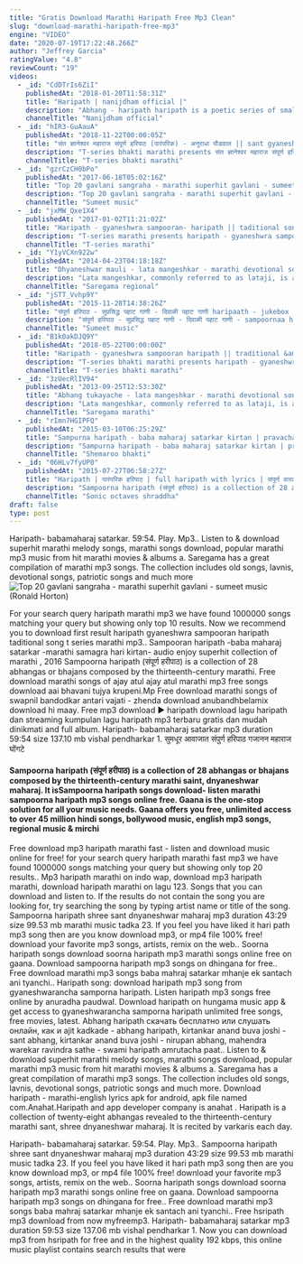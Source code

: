 ```yaml
---
title: "Gratis Download Marathi Haripath Free Mp3 Clean"
slug: "download-marathi-haripath-free-mp3"
engine: "VIDEO"
date: "2020-07-19T17:22:48.266Z"
author: "Jeffrey Garcia"
ratingValue: "4.8"
reviewCount: "19"
videos:
  - _id: "CdDTrIs6ZiI"
    publishedAt: "2018-01-20T11:58:31Z"
    title: "Haripath | nanijdham official |"
    description: "Abhang - haripath haripath is a poetic series of small abhangas, a masterpiece, very well crafted by hh swamiji himself. In simple and beautiful words, hh"
    channelTitle: "Nanijdham official"
  - _id: "hIR3-GuAauA"
    publishedAt: "2018-11-22T00:00:05Z"
    title: "संत ज्ञानेश्वर महाराज संपूर्ण हरिपाठ (पारंपरिक) - अनुराधा पौडवाल || sant gyaneshwar haripaath"
    description: "T-series bhakti marathi presents संत ज्ञानेश्वर महाराज संपूर्ण हरिपाठ (पारंपरिक) - अनुराधा पौडवाल || sant gyaneshwar haripaath"
    channelTitle: "T-series bhakti marathi"
  - _id: "gzrCzCH0bPo"
    publishedAt: "2017-06-18T05:02:16Z"
    title: "Top 20 gavlani sangraha - marathi superhit gavlani - sumeet music"
    description: "Top 20 gavlani sangraha - marathi superhit gavlani - sumeet music 1). Dharila pandharicha chor 00:00 2). Vajavito pava toh krishna murari 7:10 3). Kanha"
    channelTitle: "Sumeet music"
  - _id: "jxMW_Qxe1X4"
    publishedAt: "2017-01-02T11:21:02Z"
    title: "Haripath - gyaneshwra sampooran- haripath || taditional song || t-series marathi"
    description: "T-series marathi presents haripath - gyaneshwra sampooran- haripath || taditional song song details: song: haripath album:"
    channelTitle: "T-series marathi"
  - _id: "Y1yVCXn922w"
    publishedAt: "2014-04-23T04:18:18Z"
    title: "Dhyaneshwar mauli - lata mangeshkar - marathi devotional songs - vitthal geete"
    description: "Lata mangeshkar, commonly referred to as lataji, is an indian singer, and occasional music-composer. She is one of the best-known and most respected"
    channelTitle: "Saregama regional"
  - _id: "jSTT_Vvhp9Y"
    publishedAt: "2015-11-28T14:38:26Z"
    title: "संपूर्ण हरिपाठ - सुप्रसिद्ध पहाट गाणी - दिवाळी पहाट गाणी haripaath - jukebox - ajit kadkade"
    description: "संपूर्ण हरिपाठ - सुप्रसिद्ध पहाट गाणी - दिवाळी पहाट गाणी - sampoornaa haripaath - jukebox - ajit kadkade - sumeet music singer ajit"
    channelTitle: "Sumeet music"
  - _id: "B1k0akDJQ9Y"
    publishedAt: "2018-05-22T00:00:00Z"
    title: "Haripath - gyaneshwra sampooran haripath || traditional &amp;amp; devotional songs (marathi)"
    description: "T-series bhakti marathi presents haripath - gyaneshwra sampooran haripath || traditional &amp; devotional songs (marathi) song details:"
    channelTitle: "T-series bhakti marathi"
  - _id: "3zUecRlIV94"
    publishedAt: "2013-09-25T12:53:30Z"
    title: "Abhang tukayache - lata mangeshkar - marathi devotional songs - vitthal geete"
    description: "Lata mangeshkar, commonly referred to as lataji, is an indian singer, and occasional music-composer. She is one of the best-known and most respected"
    channelTitle: "Saregama marathi"
  - _id: "rImn7HGIPFQ"
    publishedAt: "2015-03-10T06:25:29Z"
    title: "Sampurna haripath - baba maharaj satarkar kirtan | pravachan"
    description: "Sampurna haripath - baba maharaj satarkar kirtan | pravachan #mantra #bhajan #aarti #devotionalsongs #gayatrimantra #bhaktisongs #shivmantra"
    channelTitle: "Shemaroo bhakti"
  - _id: "06HLv7fyUP0"
    publishedAt: "2015-07-27T06:58:27Z"
    title: "Haripath | पारंपरिक हरिपाठ | full haripath with lyrics | संपूर्ण वारकरी चालीतील हरिपाठ | hari path"
    description: "Sampoorna haripath (संपूर्ण हरीपाठ) is a collection of 28 abhangas or bhajans composed by the thirteenth-century marathi saint, dnyaneshwar maharaj."
    channelTitle: "Sonic octaves shraddha"
draft: false
type: post
---
```


Haripath- babamaharaj satarkar. 59:54. Play. Mp3.. Listen to &amp; download superhit marathi melody songs, marathi songs download, popular marathi mp3 music from hit marathi movies &amp; albums a. Saregama has a great compilation of marathi mp3 songs. The collection includes old songs, lavnis, devotional songs, patriotic songs and much more
![Top 20 gavlani sangraha - marathi superhit gavlani - sumeet music (Ronald Horton)](https://i.ytimg.com/vi/gzrCzCH0bPo/hqdefault.jpg "Top 20 gavlani sangraha - marathi superhit gavlani - sumeet music (Rosetta Robertson)")

For your search query haripath marathi mp3 we have found 1000000 songs matching your query but showing only top 10 results. Now we recommend you to download first result haripath gyaneshwra sampooran haripath taditional song t series marathi mp3.. Sampooran haripath -baba maharaj satarkar -marathi samagra hari kirtan- audio enjoy superhit collection of marathi , 2016  Sampoorna haripath (संपूर्ण हरीपाठ) is a collection of 28 abhangas or bhajans composed by the thirteenth-century marathi. Free download marathi songs of ajay atul ajay atul marathi mp3 free songs download aai bhavani tujya krupeni.Mp Free download marathi songs of swapnil bandodkar antari vajati - zhenda download anubandhbelamix download hi maay. Free mp3 download ▶ haripath download lagu haripath dan streaming kumpulan lagu haripath mp3 terbaru gratis dan mudah dinikmati and full album. Haripath- babamaharaj satarkar mp3 duration 59:54 size 137.10 mb  vishal pendharkar 1. सुमधूर आवाजात संपुर्ण हरिपाठ गजानन महाराज घोंगटे
<!--inArticleAds-->

<!--galleryOne-->

#### Sampoorna haripath (संपूर्ण हरीपाठ) is a collection of 28 abhangas or bhajans composed by the thirteenth-century marathi saint, dnyaneshwar maharaj. It isSampoorna haripath songs download- listen marathi sampoorna haripath mp3 songs online free. Gaana is the one-stop solution for all your music needs. Gaana offers you free, unlimited access to over 45 million hindi songs, bollywood music, english mp3 songs, regional music &amp; mirchi
<!--inArticleAds-->

<!--galleryTwo-->

Free download mp3 haripath marathi fast - listen and download music online for free! for your search query haripath marathi fast mp3 we have found 1000000 songs matching your query but showing only top 20 results.. Mp3 haripath marathi on indo wap, download mp3 haripath marathi, download haripath marathi on lagu 123. Songs that you can download and listen to. If the results do not contain the song you are looking for, try searching the song by typing artist name or title of the song. Sampoorna haripath shree sant dnyaneshwar maharaj mp3 duration 43:29 size 99.53 mb  marathi music tadka 23. If you feel you have liked it hari path mp3 song then are you know download mp3, or mp4 file 100% free! download your favorite mp3 songs, artists, remix on the web.. Soorna haripath songs download soorna haripath mp3 marathi songs online free on gaana. Download sampoorna haripath mp3 songs on dhingana for free.. Free download marathi mp3 songs baba mahraj satarkar mhanje ek santach ani tyanchi.. Haripath song: download haripath mp3 song from gyaneshwarancha samporna haripath. Listen haripath mp3 songs free online by anuradha paudwal. Download haripath on hungama music app &amp; get access to gyaneshwarancha samporna haripath unlimited free songs, free movies, latest. Abhang haripath cкачать бесплатно или слушать онлайн, как и ajit kadkade - abhang haripath, kirtankar anand buva joshi - sant abhang, kirtankar anand buva joshi - nirupan abhang, mahendra warekar ravindra sathe - swami haripath amrutacha paat.. Listen to &amp; download superhit marathi melody songs, marathi songs download, popular marathi mp3 music from hit marathi movies &amp; albums a. Saregama has a great compilation of marathi mp3 songs. The collection includes old songs, lavnis, devotional songs, patriotic songs and much more. Download haripath - marathi-english lyrics apk for android, apk file named com.Anahat.Haripath and app developer company is anahat . Haripath is a collection of twenty-eight abhangas revealed to the thirteenth-century marathi sant, shree dnyaneshwar maharaj. It is recited by varkaris each day.
<!--galleryThree-->

Haripath- babamaharaj satarkar. 59:54. Play. Mp3.. Sampoorna haripath shree sant dnyaneshwar maharaj mp3 duration 43:29 size 99.53 mb  marathi music tadka 23. If you feel you have liked it hari path mp3 song then are you know download mp3, or mp4 file 100% free! download your favorite mp3 songs, artists, remix on the web.. Soorna haripath songs download soorna haripath mp3 marathi songs online free on gaana. Download sampoorna haripath mp3 songs on dhingana for free.. Free download marathi mp3 songs baba mahraj satarkar mhanje ek santach ani tyanchi.. Free hsripath mp3 download from now myfreemp3. Haripath- babamaharaj satarkar mp3 duration 59:53 size 137.06 mb  vishal pendharkar 1. Now you can download mp3 from hsripath for free and in the highest quality 192 kbps, this online music playlist contains search results that were